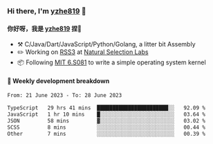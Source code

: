 ### Hi there, I'm [yzhe819](https://github.com/yzhe819) 👋

#### 你好呀，我是 [yzhe819](https://github.com/yzhe819) 捏👋

- :hammer_and_pick: C/Java/Dart/JavaScript/Python/Golang, a litter bit Assembly
- :pencil2: Working on [RSS3](https://github.com/NaturalSelectionLabs/RSS3) at [Natural Selection Labs](https://github.com/NaturalSelectionLabs)
- 📦 Following [MIT 6.S081](https://pdos.csail.mit.edu/6.S081/2020/) to write a simple operating system kernel



#### 📝 Weekly development breakdown

<!--START_SECTION:waka-->

```txt
From: 21 June 2023 - To: 28 June 2023

TypeScript   29 hrs 41 mins  ███████████████████████░░   92.09 %
JavaScript   1 hr 10 mins    █░░░░░░░░░░░░░░░░░░░░░░░░   03.64 %
JSON         58 mins         ▓░░░░░░░░░░░░░░░░░░░░░░░░   03.02 %
SCSS         8 mins          ░░░░░░░░░░░░░░░░░░░░░░░░░   00.44 %
Other        7 mins          ░░░░░░░░░░░░░░░░░░░░░░░░░   00.39 %
```

<!--END_SECTION:waka-->



